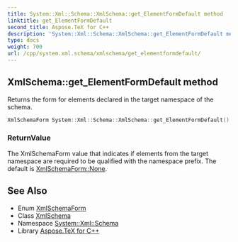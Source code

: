 ```yaml
---
title: System::Xml::Schema::XmlSchema::get_ElementFormDefault method
linktitle: get_ElementFormDefault
second_title: Aspose.TeX for C++
description: 'System::Xml::Schema::XmlSchema::get_ElementFormDefault method. Returns the form for elements declared in the target namespace of the schema in C++.'
type: docs
weight: 700
url: /cpp/system.xml.schema/xmlschema/get_elementformdefault/
---
```

## XmlSchema::get_ElementFormDefault method


Returns the form for elements declared in the target namespace of the schema.

```cpp
XmlSchemaForm System::Xml::Schema::XmlSchema::get_ElementFormDefault()
```


### ReturnValue

The XmlSchemaForm value that indicates if elements from the target namespace are required to be qualified with the namespace prefix. The default is [XmlSchemaForm::None](../../xmlschemaform/).

## See Also

* Enum [XmlSchemaForm](../../xmlschemaform/)
* Class [XmlSchema](../)
* Namespace [System::Xml::Schema](../../)
* Library [Aspose.TeX for C++](../../../)
